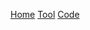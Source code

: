 [Home](https://sammight.github.io/Sammight/index)
[Tool](https://sammight.github.io/Sammight/coding)
[Code](https://sammight.github.io/Sammight/source)
